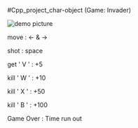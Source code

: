 #Cpp_project_char-object (Game: Invader)

![demo picture](https://user-images.githubusercontent.com/47515909/201256500-9eb8c3f2-1144-4d48-a146-c88e93063efc.jpg)

move : <-  &  ->

shot : space

get ' V ' :  +5

kill ' W ' : +10

kill ' X ' : +50

kill ' B ' : +100

Game Over : Time run out
